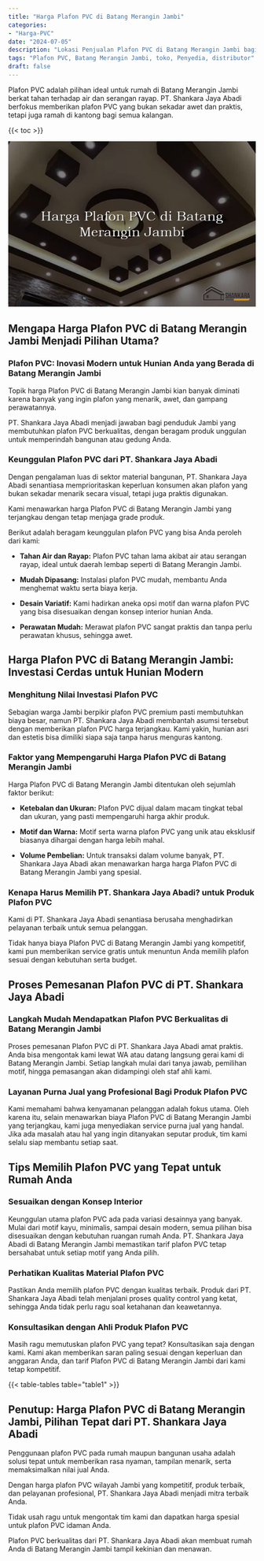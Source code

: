 ```yaml
---
title: "Harga Plafon PVC di Batang Merangin Jambi"
categories: 
- "Harga-PVC"
date: "2024-07-05"
description: "Lokasi Penjualan Plafon PVC di Batang Merangin Jambi bagi hunian, perkantoran, dan toko. Material unggulan, beragam motif, variasi warna modern, beserta layanan pemasangan ditangani oleh tenaga ahli berpengalaman dan garansi resmi!|Servis penjualan Plafon PVC di Batang Merangin Jambi bagi keperluan tempat tinggal, kantor, atau gerai, dengan panel unggulan dan pemasangan oleh tenaga ahli berpengalaman serta jaminan resmi.|Pilihan Plafon PVC di Batang Merangin Jambi yang terbukti bagi rumah, perkantoran, dan toko, bersama panel terbaik dan pemasangan oleh tim ahli dan garansi resmi.|Penyediaan Plafon PVC di Batang Merangin Jambi bagi tempat tinggal, perkantoran, serta toko, beserta material unggulan dan pemasangan dikerjakan oleh tenaga ahli profesional, lengkap beserta garansi resmi.}"
tags: "Plafon PVC, Batang Merangin Jambi, toko, Penyedia, distributor"
draft: false
---
```


Plafon PVC adalah pilihan ideal untuk rumah di Batang Merangin Jambi berkat tahan terhadap air dan serangan rayap. PT. Shankara Jaya Abadi berfokus memberikan plafon PVC yang bukan sekadar awet dan praktis, tetapi juga ramah di kantong bagi semua kalangan.

{{< toc >}}

![Harga Plafon PVC di Batang Merangin Jambi](/images/Harga-PVC/Harga-Plafon-PVC-di-Batang-Merangin-Jambi.png)


## Mengapa Harga Plafon PVC di Batang Merangin Jambi Menjadi Pilihan Utama?

### Plafon PVC: Inovasi Modern untuk Hunian Anda yang Berada di Batang Merangin Jambi

Topik harga Plafon PVC di Batang Merangin Jambi kian banyak diminati karena banyak yang ingin plafon yang menarik, awet, dan gampang perawatannya.

PT. Shankara Jaya Abadi menjadi jawaban bagi penduduk Jambi yang membutuhkan plafon PVC berkualitas, dengan beragam produk unggulan untuk memperindah bangunan atau gedung Anda.

### Keunggulan Plafon PVC dari PT. Shankara Jaya Abadi

Dengan pengalaman luas di sektor material bangunan, PT. Shankara Jaya Abadi senantiasa memprioritaskan keperluan konsumen akan plafon yang bukan sekadar menarik secara visual, tetapi juga praktis digunakan.

Kami menawarkan harga Plafon PVC di Batang Merangin Jambi yang terjangkau dengan tetap menjaga grade produk.

Berikut adalah beragam keunggulan plafon PVC yang bisa Anda peroleh dari kami:

- **Tahan Air dan Rayap:** Plafon PVC tahan lama akibat air atau serangan rayap, ideal untuk daerah lembap seperti di Batang Merangin Jambi.

- **Mudah Dipasang:** Instalasi plafon PVC mudah, membantu Anda menghemat waktu serta biaya kerja.

- **Desain Variatif:** Kami hadirkan aneka opsi motif dan warna plafon PVC yang bisa disesuaikan dengan konsep interior hunian Anda.

- **Perawatan Mudah:** Merawat plafon PVC sangat praktis dan tanpa perlu perawatan khusus, sehingga awet.

## Harga Plafon PVC di Batang Merangin Jambi: Investasi Cerdas untuk Hunian Modern

### Menghitung Nilai Investasi Plafon PVC

Sebagian warga Jambi berpikir plafon PVC premium pasti membutuhkan biaya besar, namun PT. Shankara Jaya Abadi membantah asumsi tersebut dengan memberikan plafon PVC harga terjangkau. Kami yakin, hunian asri dan estetis bisa dimiliki siapa saja tanpa harus menguras kantong.

### Faktor yang Mempengaruhi Harga Plafon PVC di Batang Merangin Jambi

Harga Plafon PVC di Batang Merangin Jambi ditentukan oleh sejumlah faktor berikut:

- **Ketebalan dan Ukuran:** Plafon PVC dijual dalam macam tingkat tebal dan ukuran, yang pasti mempengaruhi harga akhir produk.

- **Motif dan Warna:** Motif serta warna plafon PVC yang unik atau eksklusif biasanya dihargai dengan harga lebih mahal.

- **Volume Pembelian:** Untuk transaksi dalam volume banyak, PT. Shankara Jaya Abadi akan menawarkan harga harga Plafon PVC di Batang Merangin Jambi yang spesial.

### Kenapa Harus Memilih PT. Shankara Jaya Abadi? untuk Produk Plafon PVC

Kami di PT. Shankara Jaya Abadi senantiasa berusaha menghadirkan pelayanan terbaik untuk semua pelanggan.

Tidak hanya biaya Plafon PVC di Batang Merangin Jambi yang kompetitif, kami pun memberikan service gratis untuk menuntun Anda memilih plafon sesuai dengan kebutuhan serta budget.

## Proses Pemesanan Plafon PVC di PT. Shankara Jaya Abadi

### Langkah Mudah Mendapatkan Plafon PVC Berkualitas di Batang Merangin Jambi

Proses pemesanan Plafon PVC di PT. Shankara Jaya Abadi amat praktis. Anda bisa mengontak kami lewat WA atau datang langsung gerai kami di Batang Merangin Jambi. Setiap langkah mulai dari tanya jawab, pemilihan motif, hingga pemasangan akan didampingi oleh staf ahli kami.

### Layanan Purna Jual yang Profesional Bagi Produk Plafon PVC

Kami memahami bahwa kenyamanan pelanggan adalah fokus utama. Oleh karena itu, selain menawarkan biaya Plafon PVC di Batang Merangin Jambi yang terjangkau, kami juga menyediakan service purna jual yang handal. Jika ada masalah atau hal yang ingin ditanyakan seputar produk, tim kami selalu siap membantu setiap saat.

## Tips Memilih Plafon PVC yang Tepat untuk Rumah Anda

### Sesuaikan dengan Konsep Interior

Keunggulan utama plafon PVC ada pada variasi desainnya yang banyak. Mulai dari motif kayu, minimalis, sampai desain modern, semua pilihan bisa disesuaikan dengan kebutuhan ruangan rumah Anda. PT. Shankara Jaya Abadi di Batang Merangin Jambi memastikan tarif plafon PVC tetap bersahabat untuk setiap motif yang Anda pilih.

### Perhatikan Kualitas Material Plafon PVC

Pastikan Anda memilih plafon PVC dengan kualitas terbaik. Produk dari PT. Shankara Jaya Abadi telah menjalani proses quality control yang ketat, sehingga Anda tidak perlu ragu soal ketahanan dan keawetannya.

### Konsultasikan dengan Ahli Produk Plafon PVC

Masih ragu memutuskan plafon PVC yang tepat? Konsultasikan saja dengan kami. Kami akan memberikan saran paling sesuai dengan keperluan dan anggaran Anda, dan tarif Plafon PVC di Batang Merangin Jambi dari kami tetap kompetitif.

{{< table-tables table="table1" >}}

## Penutup: Harga Plafon PVC di Batang Merangin Jambi, Pilihan Tepat dari PT. Shankara Jaya Abadi

Penggunaan plafon PVC pada rumah maupun bangunan usaha adalah solusi tepat untuk memberikan rasa nyaman, tampilan menarik, serta memaksimalkan nilai jual Anda.

Dengan harga plafon PVC wilayah Jambi yang kompetitif, produk terbaik, dan pelayanan profesional, PT. Shankara Jaya Abadi menjadi mitra terbaik Anda.

Tidak usah ragu untuk mengontak tim kami dan dapatkan harga spesial untuk plafon PVC idaman Anda.

Plafon PVC berkualitas dari PT. Shankara Jaya Abadi akan membuat rumah Anda di Batang Merangin Jambi tampil kekinian dan menawan.